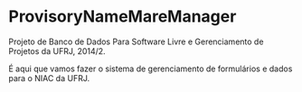 ProvisoryNameMareManager
========================

Projeto de Banco de Dados Para Software Livre e Gerenciamento de Projetos da UFRJ, 2014/2.

É aqui que vamos fazer o sistema de gerenciamento de formulários e dados para o NIAC da UFRJ.
